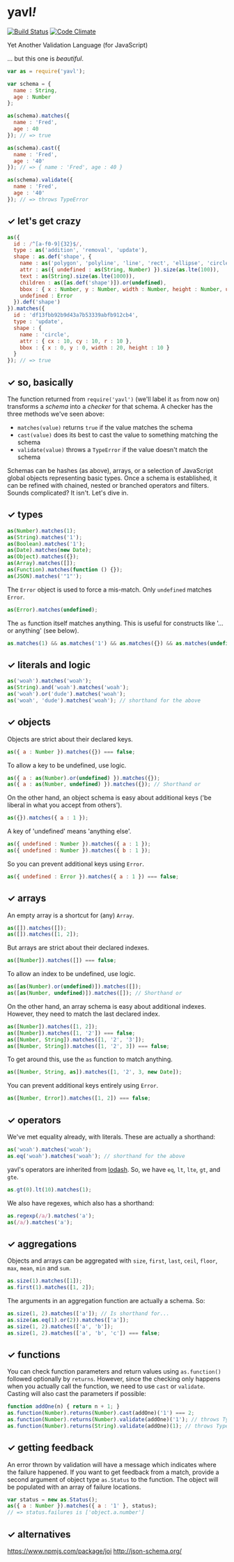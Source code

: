 # **yavl**_!_

[![Build Status](https://travis-ci.org/Framespaces/yavl.svg?branch=master)](https://travis-ci.org/Framespaces/yavl)
[![Code Climate](https://codeclimate.com/github/Framespaces/yavl/badges/gpa.svg)](https://codeclimate.com/github/Framespaces/yavl)

Yet Another Validation Language (for JavaScript)

... but this one is _beautiful_.

```javascript
var as = require('yavl');

var schema = {
  name : String,
  age : Number
};

as(schema).matches({
  name : 'Fred',
  age : 40
}); // => true

as(schema).cast({
  name : 'Fred',
  age : '40'
}); // => { name : 'Fred', age : 40 }

as(schema).validate({
  name : 'Fred',
  age : '40'
}); // => throws TypeError
```

## ✓ let's get crazy
```javascript
as({
  id : /^[a-f0-9]{32}$/,
  type : as('addition', 'removal', 'update'),
  shape : as.def('shape', {
    name : as('polygon', 'polyline', 'line', 'rect', 'ellipse', 'circle', 'path'),
    attr : as({ undefined : as(String, Number) }).size(as.lte(100)),
    text : as(String).size(as.lte(1000)),
    children : as([as.def('shape')]).or(undefined),
    bbox : { x : Number, y : Number, width : Number, height : Number, undefined : Error },
    undefined : Error
  }).def('shape')
}).matches({
  id : 'df13fbb92b9d43a7b53339abfb912cb4',
  type : 'update',
  shape : {
    name : 'circle',
    attr : { cx : 10, cy : 10, r : 10 },
    bbox : { x : 0, y : 0, width : 20, height : 10 }
  }
}); // => true
```

## ✓ so, basically
The function returned from `require('yavl')` (we'll label it `as` from now on) transforms a _schema_ into a _checker_ for that schema. A checker has the three methods we've seen above:
* `matches(value)` returns `true` if the value matches the schema
* `cast(value)` does its best to cast the value to something matching the schema
* `validate(value)` throws a `TypeError` if the value doesn't match the schema

Schemas can be hashes (as above), arrays, or a selection of JavaScript global objects representing basic types. Once a schema is established, it can be refined with chained, nested or branched operators and filters. Sounds complicated? It isn't. Let's dive in.

## ✓ types
```javascript
as(Number).matches(1);
as(String).matches('1');
as(Boolean).matches('1');
as(Date).matches(new Date);
as(Object).matches({});
as(Array).matches([]);
as(Function).matches(function () {});
as(JSON).matches('"1"');
```
The `Error` object is used to force a mis-match. Only `undefined` matches `Error`.
```javascript
as(Error).matches(undefined);
```
The `as` function itself matches anything. This is useful for constructs like '... or anything' (see below).
```javascript
as.matches(1) && as.matches('1') && as.matches({}) && as.matches(undefined)
```

## ✓ literals and logic
```javascript
as('woah').matches('woah');
as(String).and('woah').matches('woah');
as('woah').or('dude').matches('woah');
as('woah', 'dude').matches('woah'); // shorthand for the above
```

## ✓ objects
Objects are strict about their declared keys.
```javascript
as({ a : Number }).matches({}) === false;
```
To allow a key to be undefined, use logic.
```javascript
as({ a : as(Number).or(undefined) }).matches({});
as({ a : as(Number, undefined) }).matches({}); // Shorthand or
```
On the other hand, an object schema is easy about additional keys ('be liberal in what you accept from others').
```javascript
as({}).matches({ a : 1 });
```
A key of 'undefined' means 'anything else'.
```javascript
as({ undefined : Number }).matches({ a : 1 });
as({ undefined : Number }).matches({ b : 1 });
```
So you can prevent additional keys using `Error`.
```javascript
as({ undefined : Error }).matches({ a : 1 }) === false;
```

## ✓ arrays
An empty array is a shortcut for (any) `Array`.
```javascript
as([]).matches([]);
as([]).matches([1, 2]);
```
But arrays are strict about their declared indexes.
```javascript
as([Number]).matches([]) === false;
```
To allow an index to be undefined, use logic.
```javascript
as([as(Number).or(undefined)]).matches([]);
as([as(Number, undefined)]).matches([]); // Shorthand or
```
On the other hand, an array schema is easy about additional indexes. However, they need to match
the last declared index.
```javascript
as([Number]).matches([1, 2]);
as([Number]).matches([1, '2']) === false;
as([Number, String]).matches([1, '2', '3']);
as([Number, String]).matches([1, '2', 3]) === false;
```
To get around this, use the `as` function to match anything.
```javascript
as([Number, String, as]).matches([1, '2', 3, new Date]);
```
You can prevent additional keys entirely using `Error`.
```javascript
as([Number, Error]).matches([1, 2]) === false;
```

## ✓ operators
We've met equality already, with literals. These are actually a shorthand:
```javascript
as('woah').matches('woah');
as.eq('woah').matches('woah'); // shorthand for the above
```
yavl's operators are inherited from [lodash](https://lodash.com/docs/#eq). So, we have
`eq`, `lt`, `lte`, `gt`, and `gte`.
```javascript
as.gt(0).lt(10).matches(1);
```
We also have regexes, which also has a shorthand:
```javascript
as.regexp(/a/).matches('a');
as(/a/).matches('a');
```

## ✓ aggregations
Objects and arrays can be aggregated with `size`, `first`, `last`, `ceil`, `floor`, `max`, `mean`, `min` and `sum`.
```javascript
as.size(1).matches([1]);
as.first(1).matches([1, 2]);
```
The arguments in an aggregation function are actually a schema. So:
```javascript
as.size(1, 2).matches(['a']); // Is shorthand for...
as.size(as.eq(1).or(2)).matches(['a']);
as.size(1, 2).matches(['a', 'b']);
as.size(1, 2).matches(['a', 'b', 'c']) === false;
```

## ✓ functions
You can check function parameters and return values using `as.function()` followed optionally by `returns`.
However, since the checking only happens when you actually call the function, we need to use
`cast` or `validate`. Casting will also cast the parameters if possible:
```javascript
function addOne(n) { return n + 1; }
as.function(Number).returns(Number).cast(addOne)('1') === 2;
as.function(Number).returns(Number).validate(addOne)('1'); // throws TypeError (on the argument)
as.function(Number).returns(String).validate(addOne)(1); // throws TypeError (on the return value)
```

## ✓ getting feedback
An error thrown by validation will have a message which indicates where the failure happened. If you want to get feedback
from a match, provide a second argument of object type `as.Status` to the function. The object
will be populated with an array of failure locations.
```javascript
var status = new as.Status();
as({ a : Number }).matches({ a : '1' }, status);
// => status.failures is ['object.a.number']
```

## ✓ alternatives
https://www.npmjs.com/package/joi
http://json-schema.org/

